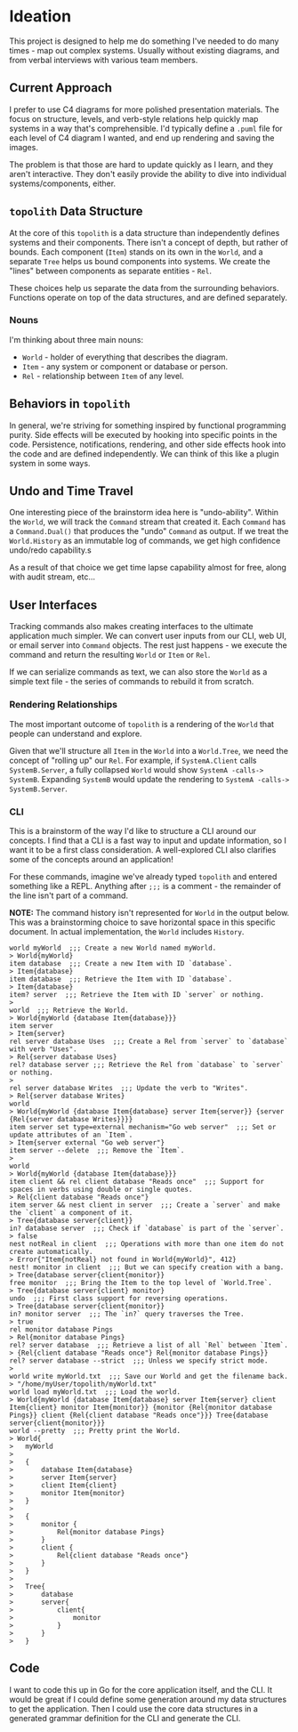 # Ideation

This project is designed to help me do something I've needed to do many times - map out complex systems.
Usually without existing diagrams, and from verbal interviews with various team members.

## Current Approach

I prefer to use C4 diagrams for more polished presentation materials.
The focus on structure, levels, and verb-style relations help quickly map systems in a way that's comprehensible.
I'd typically define a `.puml` file for each level of C4 diagram I wanted, and end up rendering and saving the images.

The problem is that those are hard to update quickly as I learn, and they aren't interactive.
They don't easily provide the ability to dive into individual systems/components, either.

## `topolith` Data Structure

At the core of this `topolith` is a data structure than independently defines systems and their components.
There isn't a concept of depth, but rather of bounds.
Each component (`Item`) stands on its own in the `World`, and a separate `Tree` helps us bound components into systems.
We create the "lines" between components as separate entities - `Rel`.

These choices help us separate the data from the surrounding behaviors.
Functions operate on top of the data structures, and are defined separately.

### Nouns

I'm thinking about three main nouns:

* `World` - holder of everything that describes the diagram.
* `Item` - any system or component or database or person.
* `Rel` - relationship between `Item` of any level.

## Behaviors in `topolith`

In general, we're striving for something inspired by functional programming purity.
Side effects will be executed by hooking into specific points in the code.
Persistence, notifications, rendering, and other side effects hook into the code and are defined independently.
We can think of this like a plugin system in some ways.

## Undo and Time Travel

One interesting piece of the brainstorm idea here is "undo-ability".
Within the `World`, we will track the `Command` stream that created it.
Each `Command` has a `Command.Dual()` that produces the "undo" `Command` as output.
If we treat the `World.History` as an immutable log of commands, we get high confidence undo/redo capability.s

As a result of that choice we get time lapse capability almost for free, along with audit stream, etc...

## User Interfaces

Tracking commands also makes creating interfaces to the ultimate application much simpler.
We can convert user inputs from our CLI, web UI, or email server into `Command` objects.
The rest just happens - we execute the command and return the resulting `World` or `Item` or `Rel`.

If we can serialize commands as text, we can also store the `World` as a simple text file - the series of commands to rebuild it from scratch.

### Rendering Relationships

The most important outcome of `topolith` is a rendering of the `World` that people can understand and explore.

Given that we'll structure all `Item` in the `World` into a `World.Tree`, we need the concept of "rolling up" our `Rel`.
For example, if `SystemA.Client` calls `SystemB.Server`, a fully collapsed `World` would show `SystemA -calls-> SystemB`.
Expanding `SystemB` would update the rendering to `SystemA -calls-> SystemB.Server`.

### CLI

This is a brainstorm of the way I'd like to structure a CLI around our concepts.
I find that a CLI is a fast way to input and update information, so I want it to be a first class consideration.
A well-explored CLI also clarifies some of the concepts around an application!

For these commands, imagine we've already typed `topolith` and entered something like a REPL.
Anything after `;;;` is a comment - the remainder of the line isn't part of a command.

**NOTE:** The command history isn't represented for `World` in the output below.
This was a brainstorming choice to save horizontal space in this specific document.
In actual implementation, the `World` includes `History`.

```
world myWorld  ;;; Create a new World named myWorld.
> World{myWorld}
item database  ;;; Create a new Item with ID `database`.
> Item{database}
item database  ;;; Retrieve the Item with ID `database`.
> Item{database}
item? server  ;;; Retrieve the Item with ID `server` or nothing.
>
world  ;;; Retrieve the World.
> World{myWorld {database Item{database}}}
item server
> Item{server}
rel server database Uses  ;;; Create a Rel from `server` to `database` with verb "Uses".
> Rel{server database Uses}
rel? database server ;;; Retrieve the Rel from `database` to `server` or nothing.
> 
rel server database Writes  ;;; Update the verb to "Writes".
> Rel{server database Writes}
world
> World{myWorld {database Item{database} server Item{server}} {server {Rel{server database Writes}}}}
item server set type=external mechanism="Go web server"  ;;; Set or update attributes of an `Item`.
> Item{server external "Go web server"}
item server --delete  ;;; Remove the `Item`.
>
world
> World{myWorld {database Item{database}}}
item client && rel client database "Reads once"  ;;; Support for spaces in verbs using double or single quotes.
> Rel{client database "Reads once"}
item server && nest client in server  ;;; Create a `server` and make the `client` a component of it.
> Tree{database server{client}}
in? database server  ;;; Check if `database` is part of the `server`.
> false
nest notReal in client  ;;; Operations with more than one item do not create automatically.
> Error{"Item{notReal} not found in World{myWorld}", 412}
nest! monitor in client  ;;; But we can specify creation with a bang.
> Tree{database server{client{monitor}}
free monitor  ;;; Bring the Item to the top level of `World.Tree`.
> Tree{database server{client} monitor}
undo  ;;; First class support for reversing operations.
> Tree{database server{client{monitor}}
in? monitor server  ;;; The `in?` query traverses the Tree.
> true
rel monitor database Pings
> Rel{monitor database Pings}
rel? server database  ;;; Retrieve a list of all `Rel` between `Item`.
> {Rel{client database "Reads once"} Rel{monitor database Pings}}
rel? server database --strict  ;;; Unless we specify strict mode.
>
world write myWorld.txt  ;;; Save our World and get the filename back.
> "/home/myUser/topolith/myWorld.txt"
world load myWorld.txt  ;;; Load the world.
> World{myWorld {database Item{database} server Item{server} client Item{client} monitor Item{monitor}} {monitor {Rel{monitor database Pings}} client {Rel{client database "Reads once"}}} Tree{database server{client{monitor}}}
world --pretty  ;;; Pretty print the World.
> World{
>   myWorld
> 
>   {
>       database Item{database}
>       server Item{server}
>       client Item{client}
>       monitor Item{monitor}
>   }
>
>   {
>       monitor {
>           Rel{monitor database Pings}
>       }
>       client {
>           Rel{client database "Reads once"}
>       }
>   }
>
>   Tree{
>       database
>       server{
>           client{
>               monitor
>           }
>       }
>   }
```

## Code

I want to code this up in Go for the core application itself, and the CLI.
It would be great if I could define some generation around my data structures to get the application.
Then I could use the core data structures in a generated grammar definition for the CLI and generate the CLI.
